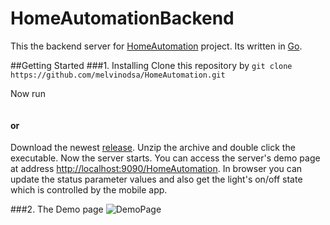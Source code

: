 # HomeAutomationBackend
This the backend server for [HomeAutomation](http://github.com/melvinodsa/HomeAutomation) project. Its written in [Go](http://golang.org).

##Getting Started
###1. Installing
  Clone this repository by
```git clone https://github.com/melvinodsa/HomeAutomation.git```

Now run
```go run main.go
```

#### or

Download the newest [release](https://github.com/melvinodsa/HomeAutomationBackend/releases).
Unzip the archive and double click the executable. Now the server starts. You can access the server's demo page at address [http://localhost:9090/HomeAutomation](http://localhost:9090/HomeAutomation/). In browser you can update the status parameter values and also get the light's on/off state which is controlled by the mobile app.

###2. The Demo page
![DemoPage](https://github.com/melvinodsa/HomeAutomationBackend/blob/master/demopage.png "DemoPage")
